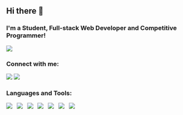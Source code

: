 ## Hi there 👋
### I'm a Student, Full-stack Web Developer and Competitive Programmer!
<!--
**bansalpuneet15/bansalpuneet15** is a ✨ _special_ ✨ repository because its `README.md` (this file) appears on your GitHub profile.

Here are some ideas to get you started:

- 🔭 I’m currently working on ...
- 🌱 I’m currently learning ...
- 👯 I’m looking to collaborate on ...
- 🤔 I’m looking for help with ...
- 💬 Ask me about ...
- 📫 How to reach me: ...
- 😄 Pronouns: ...
- ⚡ Fun fact: ...
-->

<img src="https://github-readme-stats.vercel.app/api?username=bansalpuneet15&&show_icons=true&theme=chartreuse-dark&count_private=true" />

### Connect with me:
<a href="https://www.linkedin.com/in/puneet-bansal15/"><img src="https://img.icons8.com/fluent/48/000000/linkedin.png"/></a>
<a href="https://github.com/bansalpuneet15"><img src="https://img.icons8.com/fluent/48/000000/github.png"/></a>

### Languages and Tools:
<img src="https://img.icons8.com/color/48/000000/c-plus-plus-logo.png"/> &nbsp; <img src="https://img.icons8.com/color/48/000000/c-programming.png"/> &nbsp; <img src="https://img.icons8.com/plasticine/48/000000/react.png"/> &nbsp; <img src="https://img.icons8.com/color/48/000000/html-5.png"/> &nbsp; <img src="https://img.icons8.com/color/48/000000/css3.png"/> &nbsp; <img src="https://img.icons8.com/color/48/000000/nodejs.png"/> &nbsp; <img src="https://img.icons8.com/color/48/000000/mongodb.png"/>
